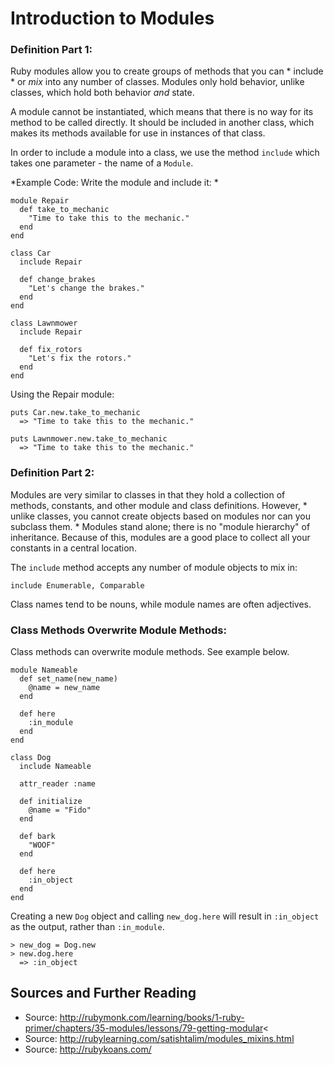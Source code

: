 # Introduction to Modules

### Definition Part 1:
Ruby modules allow you to create groups of methods that you can * include *
or *mix* into any number of classes.  Modules only hold behavior, unlike
classes, which hold both behavior *and* state.

 A module cannot be instantiated, which means that there is no way for its method
to be called directly.  It should be included in another class, which makes its methods
available for use in instances of that class.


 In order to include a module into a class, we use the method `include` which takes
one parameter - the name of a `Module`.

*Example Code: Write the module and include it: *

    module Repair
      def take_to_mechanic
        "Time to take this to the mechanic."
      end
    end

    class Car
      include Repair

      def change_brakes
        "Let's change the brakes."
      end
    end

    class Lawnmower
      include Repair

      def fix_rotors
        "Let's fix the rotors."
      end
    end

Using the Repair module:

    puts Car.new.take_to_mechanic
      => "Time to take this to the mechanic."

    puts Lawnmower.new.take_to_mechanic
      => "Time to take this to the mechanic."

### Definition Part 2:

Modules are very similar to classes in that they hold a collection of methods,
constants, and other module and class definitions.  However, * unlike classes, you
cannot create objects based on modules nor can you subclass them. *  Modules stand alone;
there is no "module hierarchy" of inheritance.  Because of this, modules are a good place to
collect all your constants in a central location.

 The `include` method accepts any number of module objects to mix in:

    include Enumerable, Comparable

Class names tend to be nouns, while module names are often adjectives.

### Class Methods Overwrite Module Methods:
Class methods can overwrite module methods.  See example below.

    module Nameable
      def set_name(new_name)
        @name = new_name
      end

      def here
        :in_module
      end
    end

    class Dog
      include Nameable

      attr_reader :name

      def initialize
        @name = "Fido"
      end

      def bark
        "WOOF"
      end

      def here
        :in_object
      end
    end

Creating a new `Dog` object and calling `new_dog.here` will result in
`:in_object` as the output, rather than `:in_module`.

    > new_dog = Dog.new
    > new.dog.here
      => :in_object

## Sources and Further Reading
* Source: http://rubymonk.com/learning/books/1-ruby-primer/chapters/35-modules/lessons/79-getting-modular<
* Source: http://rubylearning.com/satishtalim/modules_mixins.html
* Source: http://rubykoans.com/
